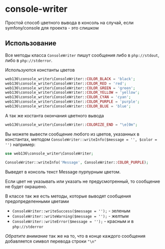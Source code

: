 # console-writer
Простой способ цветного вывода в консоль на случай, если symfony/console для проекта - это слишком

## Использование

Все методы класса ```ConsoleWriter``` пишут сообщения либо в ```php://stdout```, либо в ```php://stderror```.

Используются константы цветов

```php
web136\console_writer\ConsoleWriter::COLOR_BLACK = 'black';
web136\console_writer\ConsoleWriter::COLOR_RED = 'red';
web136\console_writer\ConsoleWriter::COLOR_GREEN = 'green';
web136\console_writer\ConsoleWriter::COLOR_YELLOW = 'yellow';
web136\console_writer\ConsoleWriter::COLOR_CYAN = 'cyan';
web136\console_writer\ConsoleWriter::COLOR_PURPLE = 'purple';
web136\console_writer\ConsoleWriter::COLOR_BLUE = 'blue';

```

А так же костанта окончания цветного вывода

```php
web136\console_writer\ConsoleWriter::COLORIZE_END = "\e[0m";
```

Вы можете вывести сообщение любого из цветов, указанных в константах, методом ```ConsoleWriter::writeInfo($message = '', $color = '')``` например:

```php
use web136\console_writer\ConsoleWriter;

ConsoleWriter::writeInfo('Message', ConsoleWriter::COLOR_PURPLE);
```

Выведет в консоль текст Message пурпурным цветом.

Если цвет не указывать или указать не предусмотренный, то сообщение не будет окрашено.

В классе так же есть методы, которые выводят сообщения предопределенными цветами

* ```ConsoleWriter::writeSuccess($message = '');``` - зеленым
* ```ConsoleWriter::writeWarning($message = '');``` - желтым
* ```ConsoleWriter::writeError($message = '');``` - красным и в ```php://stderror```

*Обратите внимание* так же на то, что в конце каждого сообщения добавляется символ перевода строки ```"\n"```
